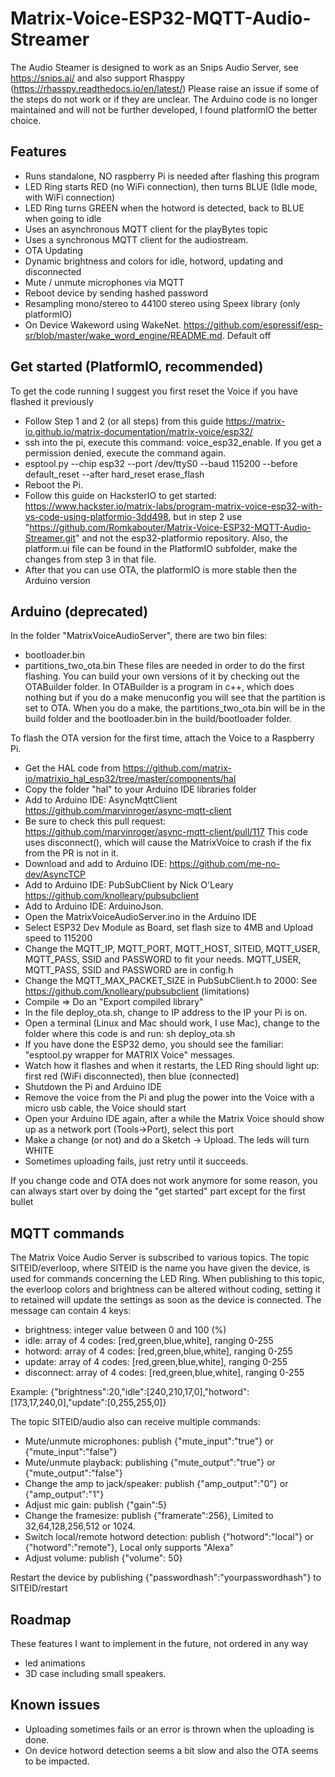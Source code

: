 # Matrix-Voice-ESP32-MQTT-Audio-Streamer

The Audio Steamer is designed to work as an Snips Audio Server, see https://snips.ai/ and also support Rhasppy (https://rhasspy.readthedocs.io/en/latest/)
Please raise an issue if some of the steps do not work or if they are unclear.
The Arduino code is no longer maintained and will not be further developed, I found platformIO the better choice.

## Features

- Runs standalone, NO raspberry Pi is needed after flashing this program
- LED Ring starts RED (no WiFi connection), then turns BLUE (Idle mode, with WiFi connection)
- LED Ring turns GREEN when the hotword is detected, back to BLUE when going to idle
- Uses an asynchronous MQTT client for the playBytes topic
- Uses a synchronous MQTT client for the audiostream.
- OTA Updating
- Dynamic brightness and colors for idle, hotword, updating and disconnected
- Mute / unmute microphones via MQTT
- Reboot device by sending hashed password
- Resampling mono/stereo to 44100 stereo using Speex library (only platformIO)
- On Device Wakeword using WakeNet. https://github.com/espressif/esp-sr/blob/master/wake_word_engine/README.md. Default off

## Get started (PlatformIO, recommended)

To get the code running I suggest you first reset the Voice if you have flashed it previously

- Follow Step 1 and 2 (or all steps) from this guide https://matrix-io.github.io/matrix-documentation/matrix-voice/esp32/
- ssh into the pi, execute this command: voice_esp32_enable. If you get a permission denied, execute the command again. 
- esptool.py --chip esp32 --port /dev/ttyS0 --baud 115200 --before default_reset --after hard_reset erase_flash
- Reboot the Pi.
- Follow this guide on HacksterIO to get started: https://www.hackster.io/matrix-labs/program-matrix-voice-esp32-with-vs-code-using-platformio-3dd498, but in step 2 use "https://github.com/Romkabouter/Matrix-Voice-ESP32-MQTT-Audio-Streamer.git" and not the esp32-platformio repository. Also, the platform.ui file can be found in the PlatformIO subfolder, make the changes from step 3 in that file.
- After that you can use OTA, the platformIO is more stable then the Arduino version

## Arduino (deprecated)

In the folder "MatrixVoiceAudioServer", there are two bin files:
- bootloader.bin
- partitions_two_ota.bin
These files are needed in order to do the first flashing. You can build your own versions of it by checking out the OTABuilder folder.
In OTABuilder is a program in c++, which does nothing but if you do a make menuconfig you will see that the partition is set to OTA.
When you do a make, the partitions_two_ota.bin will be in the build folder and the bootloader.bin in the build/bootloader folder.

To flash the OTA version for the first time, attach the Voice to a Raspberry Pi. 
- Get the HAL code from https://github.com/matrix-io/matrixio_hal_esp32/tree/master/components/hal
- Copy the folder "hal" to your Arduino IDE libraries folder
- Add to Arduino IDE: AsyncMqttClient https://github.com/marvinroger/async-mqtt-client
- Be sure to check this pull request: https://github.com/marvinroger/async-mqtt-client/pull/117
  This code uses disconnect(), which will cause the MatrixVoice to crash if the fix from the PR is not in it.
- Download and add to Arduino IDE: https://github.com/me-no-dev/AsyncTCP
- Add to Arduino IDE: PubSubClient by Nick O'Leary https://github.com/knolleary/pubsubclient
- Add to Arduino IDE: ArduinoJson.
- Open the MatrixVoiceAudioServer.ino in the Arduino IDE
- Select ESP32 Dev Module as Board, set flash size to 4MB and Upload speed to 115200
- Change the MQTT_IP, MQTT_PORT, MQTT_HOST, SITEID, MQTT_USER, MQTT_PASS, SSID and PASSWORD to fit your needs. MQTT_USER, MQTT_PASS, SSID and PASSWORD are in config.h
- Change the MQTT_MAX_PACKET_SIZE in PubSubClient.h to 2000: See https://github.com/knolleary/pubsubclient (limitations)
- Compile => Do an "Export compiled library"
- In the file deploy_ota.sh, change to IP address to the IP your Pi is on.
- Open a terminal (Linux and Mac should work, I use Mac), change to the folder where this code is and run: sh deploy_ota.sh
- If you have done the ESP32 demo, you should see the familiar: "esptool.py wrapper for MATRIX Voice" messages.
- Watch how it flashes and when it restarts, the LED Ring should light up: first red (WiFi disconnected), then blue (connected)
- Shutdown the Pi and Arduino IDE
- Remove the voice from the Pi and plug the power into the Voice with a micro usb cable, the Voice should start
- Open your Arduino IDE again, after a while the Matrix Voice should show up as a network port (Tools->Port), select this port
- Make a change (or not) and do a Sketch -> Upload. The leds will turn WHITE
- Sometimes uploading fails, just retry until it succeeds.

If you change code and OTA does not work anymore for some reason, you can always start over by doing the "get started" part except for the first bullet 

## MQTT commands

The Matrix Voice Audio Server is subscribed to various topics.
The topic SITEID/everloop, where SITEID is the name you have given the device, is used for commands concerning the LED Ring.
When publishing to this topic, the everloop colors and brightness can be altered without coding, setting it to retained will update the settings as soon as the device is connected.
The message can contain 4 keys:
 - brightness: integer value between 0 and 100 (%)
 - idle: array of 4 codes: [red,green,blue,white], ranging 0-255
 - hotword: array of 4 codes: [red,green,blue,white], ranging 0-255
 - update: array of 4 codes: [red,green,blue,white], ranging 0-255
 - disconnect: array of 4 codes: [red,green,blue,white], ranging 0-255

Example: {"brightness":20,"idle":[240,210,17,0],"hotword":[173,17,240,0],"update":[0,255,255,0]}

The topic SITEID/audio also can receive multiple commands:
* Mute/unmute microphones: publish {"mute_input":"true"} or {"mute_input":"false"}
* Mute/unmute playback: publishing {"mute_output":"true"} or {"mute_output":"false"}
* Change the amp to jack/speaker: publish {"amp_output":"0"} or {"amp_output":"1"}
* Adjust mic gain: publish {"gain":5}
* Change the framesize: publish {"framerate":256}, Limited to 32,64,128,256,512 or 1024.
* Switch local/remote hotword detection: publish {"hotword":"local"} or {"hotword":"remote"}, Local only supports "Alexa"
* Adjust volume: publish {"volume": 50}

Restart the device by publishing {"passwordhash":"yourpasswordhash"} to SITEID/restart 

## Roadmap

These features I want to implement in the future, not ordered in any way
- led animations
- 3D case including small speakers.

## Known issues
- Uploading sometimes fails or an error is thrown when the uploading is done. 
- On device hotword detection seems a bit slow and also the OTA seems to be impacted.
